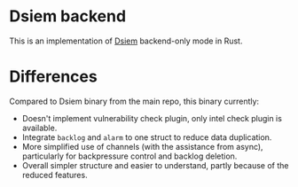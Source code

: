 # Dsiem backend

This is an implementation of [Dsiem](https://github.com/defenxor/dsiem) backend-only mode in Rust. 

# Differences

Compared to Dsiem binary from the main repo, this binary currently:

- Doesn't implement vulnerability check plugin, only intel check plugin is available.
- Integrate `backlog` and `alarm` to one struct to reduce data duplication.
- More simplified use of channels (with the assistance from async), particularly for backpressure control and backlog deletion.
- Overall simpler structure and easier to understand, partly because of the reduced features.
